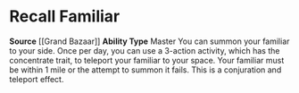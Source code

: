 ﻿---
ability_type: Master
actions: null
frequency: null
id: '70'
name: Recall Familiar
rarity: Common
requirement: null
source: '[[DATABASE/source/Grand Bazaar|Grand Bazaar]]'
trait: null
type: Familiar Ability

---
# Recall Familiar

**Source** [[Grand Bazaar]]
**Ability Type** Master
You can summon your familiar to your side. Once per day, you can use a 3-action activity, which has the concentrate trait, to teleport your familiar to your space. Your familiar must be within 1 mile or the attempt to summon it fails. This is a conjuration and teleport effect.